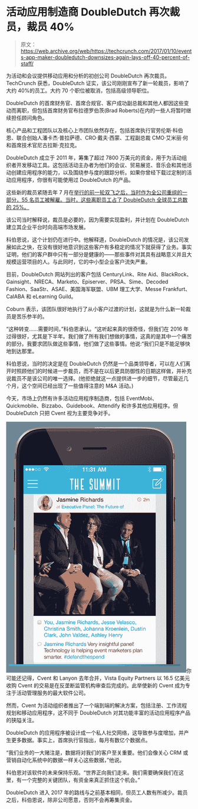 # 活动应用制造商 DoubleDutch 再次裁员，裁员 40% 

> 原文：<https://web.archive.org/web/https://techcrunch.com/2017/01/10/events-app-maker-doubledutch-downsizes-again-lays-off-40-percent-of-staff/>

为活动和会议提供移动应用和分析的初创公司 DoubleDutch 再次裁员。TechCrunch 获悉，DoubleDutch 证实，该公司刚刚宣布了新一轮裁员，影响了大约 40%的员工。大约 70 个职位被取消，包括高级领导职位。

DoubleDutch 的首席财务官、首席合规官、客户成功副总裁和其他人都因这些变动而离职，但包括首席财务官布拉德罗伯茨(Brad Roberts)在内的一些人将暂时继续担任顾问角色。

核心产品和工程团队以及核心上市团队依然存在，包括首席执行官劳伦斯·科伯恩、联合创始人潘卡杰·普拉萨德、CRO·戴夫·西蒙、工程副总裁 CMO·艾米丽·何和首席技术官尼古拉斯·克拉克。

DoubleDutch 成立于 2011 年，筹集了超过 7800 万美元的资金，用于为活动组织者开发移动工具。这包括活动主办者为他们的会议、贸易展览、音乐会和其他活动创建应用程序的能力，以及围绕参与度的跟踪分析。如果你曾经下载过定制的活动应用程序，你很有可能使用过 DoubleDutch 的产品。

这些新的裁员紧随去年 7 月在[举行的前一轮双飞之后，当时作为全公司重组的一部分，55 名员工被解雇。当时，这些离职员工占了 DoubleDutch 全球员工总数的 25%。](https://web.archive.org/web/20221007062014/https://beta.techcrunch.com/2016/07/11/mobile-events-app-doubledutch-lays-off-nearly-25-of-its-workforce/)

该公司当时解释说，裁员是必要的，因为需要实现盈利，并计划在 DoubleDutch 建立其企业平台时向高端市场发展。

科伯恩说，这个计划仍在进行中。他解释道，DoubleDutch 的情况是，该公司发展如此之快，在没有很好地意识到这些客户有多稳定的情况下就获得了业务。事实证明，他们的客户群中只有一部分是健康的——那些事件对其具有战略意义并且大规模运营项目的人。与此同时，它的中小型企业客户流失严重。

目前，DoubleDutch 网站列出的客户包括 CenturyLink、Rite Aid、BlackRock、Gainsight、NRECA、Marketo、Episerver、PRSA、Sime、Decoded Fashion、SaaStr、ASAE、美国海军联盟、UBM 理工大学、Messe Frankfurt、CalABA 和 eLearning Guild。

Coburn 表示，该团队很好地执行了从小客户过渡的计划，这就是为什么新一轮裁员是苦乐参半的。

“这种转变……需要时间，”科伯恩承认。“这听起来真的很奇怪，但我们在 2016 年过得很好，尤其是下半年。我们做了所有我们想做的事情，这真的是其中一个痛苦的部分。我要求团队做这些事情，他们做了这些事情。他说:“我们只是不能足够快地到达那里。

科伯恩说，当时的决定是在 DoubleDutch 仍然是一个品类领导者，可以在人们离开时照顾他们的时候进一步裁员，而不是在以后更具防御性的日期这样做，并补充说裁员不是该公司的唯一选择。(他拒绝就这一点提供进一步的细节，尽管最近几个月，这个空间已经出现了一些值得注意的 M&A 活动。)

今天，市场上仍然有许多活动应用程序制造商，包括 EventMobi、Quickmobile、Bizzabo、Guidebook、Attendify 和许多其他应用程序。但 DoubleDutch 只把 Cvent 视为主要竞争对手。

![1-passiveactive-1](img/82a989c15034dc318dc5a8387a54a593.png)你可能还记得，Cvent 和 Lanyon 去年合并，Vista Equity Partners 以 16.5 亿美元收购 Cvent 的交易是在反垄断监管机构审查后完成的。此举使新的 Cvent 成为专注于活动管理服务的最大软件公司。

然而，Cvent 为活动组织者推出了一个端到端的解决方案，包括注册、工作流程规划和移动应用程序，这不同于 DoubleDutch 对其功能丰富的活动应用程序产品的狭隘关注。

DoubleDutch 的应用程序被设计成一个私人社交网络，这导致参与度增加，并产生更多数据。事实上，首席执行官指出，每月有数亿个数据点。

“我们业务的一大赌注是，数据将对我们的客户至关重要。他们会像关心 CRM 或营销自动化系统中的数据一样关心这些数据，”他说。

科伯恩对该软件的未来保持乐观。“世界正向我们走来。我们需要确保我们在这里，有一个完整的关键团队，有资金来真正抓住这个机会。”

DoubleDutch 进入 2017 年的路线与之前基本相同，但员工人数有所减少。裁员之后，科伯恩说，除非公司愿意，否则不会再筹集资金。